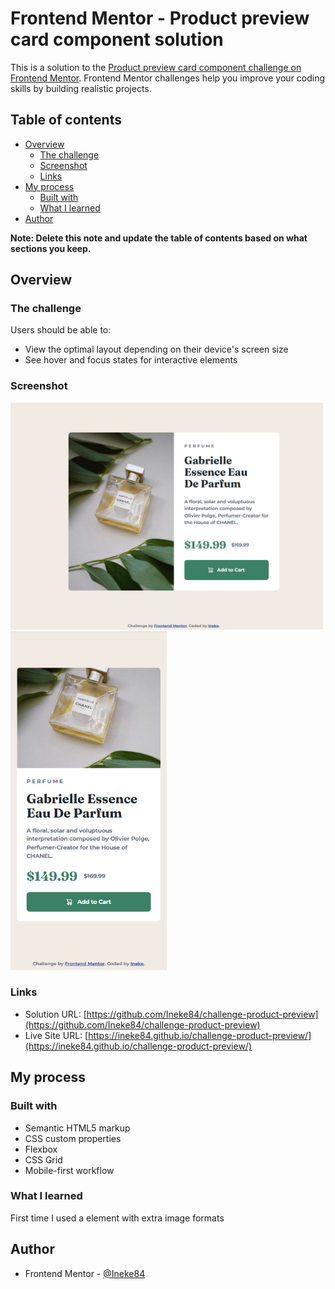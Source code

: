# Frontend Mentor - Product preview card component solution

This is a solution to the [Product preview card component challenge on Frontend Mentor](https://www.frontendmentor.io/challenges/product-preview-card-component-GO7UmttRfa). Frontend Mentor challenges help you improve your coding skills by building realistic projects.

## Table of contents

- [Overview](#overview)
  - [The challenge](#the-challenge)
  - [Screenshot](#screenshot)
  - [Links](#links)
- [My process](#my-process)
  - [Built with](#built-with)
  - [What I learned](#what-i-learned)
- [Author](#author)


**Note: Delete this note and update the table of contents based on what sections you keep.**

## Overview

### The challenge

Users should be able to:

- View the optimal layout depending on their device's screen size
- See hover and focus states for interactive elements

### Screenshot

<img src="./design/Screenshot-desktop.png" alt="" width="500">
<img src="./design/Screenshot-mobile.png" alt="" width="250">

### Links

- Solution URL: [https://github.com/Ineke84/challenge-product-preview](https://github.com/Ineke84/challenge-product-preview)
- Live Site URL: [https://ineke84.github.io/challenge-product-preview/](https://ineke84.github.io/challenge-product-preview/)

## My process

### Built with

- Semantic HTML5 markup
- CSS custom properties
- Flexbox
- CSS Grid
- Mobile-first workflow


### What I learned

First time I used a <picture> element with extra image formats

## Author

- Frontend Mentor - [@Ineke84](hhttps://www.frontendmentor.io/profile/Ineke84)

